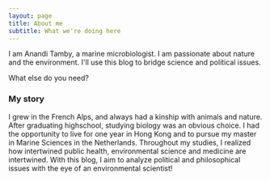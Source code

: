 ```yaml
---
layout: page
title: About me
subtitle: What we're doing here
---
```


I am Anandi Tamby, a marine microbiologist. I am passionate about nature and the environment. I'll use this blog to bridge science and political issues. 

What else do you need?

### My story

I grew in the French Alps, and always had a kinship with animals and nature. After graduating highschool, studying biology was an obvious choice. I had the opportunity to live for one year in Hong Kong and to pursue my master in Marine Sciences in the Netherlands. Throughout my studies, I realized how intertwined public health, environmental science and medicine are intertwined. With this blog, I aim to analyze political and philosophical issues with the eye of an environmental scientist!
